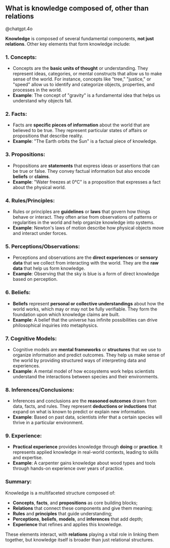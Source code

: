 
## What is knowledge composed of, other than relations

@chatgpt.4o

**Knowledge** is composed of several fundamental components, **not just relations**. Other key elements that form knowledge include:

### 1. **Concepts**:
   - Concepts are the **basic units of thought** or understanding. They represent ideas, categories, or mental constructs that allow us to make sense of the world. For instance, concepts like "tree," "justice," or "speed" allow us to identify and categorize objects, properties, and processes in the world.
   - **Example**: The concept of "gravity" is a fundamental idea that helps us understand why objects fall.

### 2. **Facts**:
   - Facts are **specific pieces of information** about the world that are believed to be true. They represent particular states of affairs or propositions that describe reality.
   - **Example**: "The Earth orbits the Sun" is a factual piece of knowledge.

### 3. **Propositions**:
   - Propositions are **statements** that express ideas or assertions that can be true or false. They convey factual information but also encode **beliefs** or **claims**.
   - **Example**: "Water freezes at 0°C" is a proposition that expresses a fact about the physical world.

### 4. **Rules/Principles**:
   - Rules or principles are **guidelines** or **laws** that govern how things behave or interact. They often arise from observations of patterns or regularities in the world and help organize knowledge into systems.
   - **Example**: Newton's laws of motion describe how physical objects move and interact under forces.

### 5. **Perceptions/Observations**:
   - Perceptions and observations are the **direct experiences** or **sensory data** that we collect from interacting with the world. They are the **raw data** that help us form knowledge.
   - **Example**: Observing that the sky is blue is a form of direct knowledge based on perception.

### 6. **Beliefs**:
   - **Beliefs** represent **personal or collective understandings** about how the world works, which may or may not be fully verifiable. They form the foundation upon which knowledge claims are built.
   - **Example**: A belief that the universe has infinite possibilities can drive philosophical inquiries into metaphysics.

### 7. **Cognitive Models**:
   - Cognitive models are **mental frameworks** or **structures** that we use to organize information and predict outcomes. They help us make sense of the world by providing structured ways of interpreting data and experiences.
   - **Example**: A mental model of how ecosystems work helps scientists understand the interactions between species and their environments.

### 8. **Inferences/Conclusions**:
   - Inferences and conclusions are the **reasoned outcomes** drawn from data, facts, and rules. They represent **deductions or inductions** that expand on what is known to predict or explain new information.
   - **Example**: Based on past data, scientists infer that a certain species will thrive in a particular environment.

### 9. **Experience**:
   - **Practical experience** provides knowledge through **doing** or **practice**. It represents applied knowledge in real-world contexts, leading to skills and expertise.
   - **Example**: A carpenter gains knowledge about wood types and tools through hands-on experience over years of practice.

### Summary:
Knowledge is a multifaceted structure composed of:
- **Concepts**, **facts**, and **propositions** as core building blocks;
- **Relations** that connect these components and give them meaning;
- **Rules** and **principles** that guide understanding;
- **Perceptions**, **beliefs**, **models**, and **inferences** that add depth;
- **Experience** that refines and applies this knowledge.

These elements interact, with **relations** playing a vital role in linking them together, but knowledge itself is broader than just relational structures.